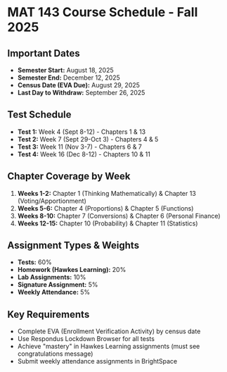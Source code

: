 # MAT 143 Course Schedule - Fall 2025

## Important Dates
- **Semester Start:** August 18, 2025
- **Semester End:** December 12, 2025  
- **Census Date (EVA Due):** August 29, 2025
- **Last Day to Withdraw:** September 26, 2025

## Test Schedule
- **Test 1:** Week 4 (Sept 8-12) - Chapters 1 & 13
- **Test 2:** Week 7 (Sept 29-Oct 3) - Chapters 4 & 5
- **Test 3:** Week 11 (Nov 3-7) - Chapters 6 & 7
- **Test 4:** Week 16 (Dec 8-12) - Chapters 10 & 11

## Chapter Coverage by Week
1. **Weeks 1-2:** Chapter 1 (Thinking Mathematically) & Chapter 13 (Voting/Apportionment)
2. **Weeks 5-6:** Chapter 4 (Proportions) & Chapter 5 (Functions)
3. **Weeks 8-10:** Chapter 7 (Conversions) & Chapter 6 (Personal Finance)
4. **Weeks 12-15:** Chapter 10 (Probability) & Chapter 11 (Statistics)

## Assignment Types & Weights
- **Tests:** 60%
- **Homework (Hawkes Learning):** 20%
- **Lab Assignments:** 10%
- **Signature Assignment:** 5%
- **Weekly Attendance:** 5%

## Key Requirements
- Complete EVA (Enrollment Verification Activity) by census date
- Use Respondus Lockdown Browser for all tests
- Achieve "mastery" in Hawkes Learning assignments (must see congratulations message)
- Submit weekly attendance assignments in BrightSpace
